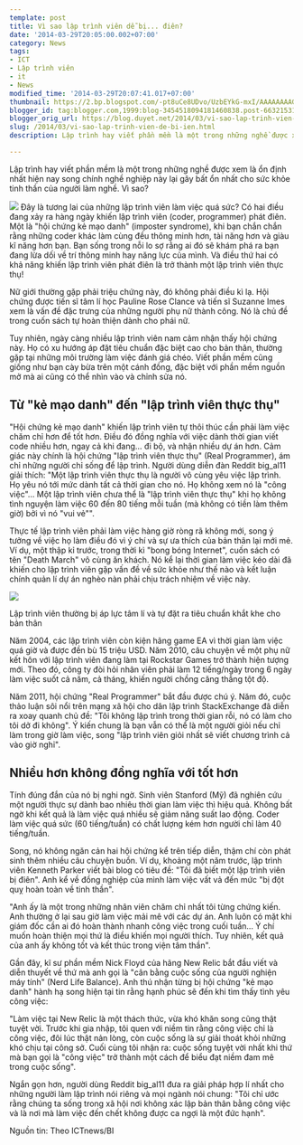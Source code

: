 ```yaml
---
template: post
title: Vì sao lập trình viên dễ bị... điên?
date: '2014-03-29T20:05:00.002+07:00'
category: News
tags:
- ICT
- Lập trình viên
- it
- News
modified_time: '2014-03-29T20:07:41.017+07:00'
thumbnail: https://2.bp.blogspot.com/-pt8uCe8UDvo/UzbEYkG-mxI/AAAAAAAAGfk/9os3noHfH9k/s1600/img-1396088718-1.jpg
blogger_id: tag:blogger.com,1999:blog-3454518094181460838.post-663215315719583652
blogger_orig_url: https://blog.duyet.net/2014/03/vi-sao-lap-trinh-vien-de-bi-ien.html
slug: /2014/03/vi-sao-lap-trinh-vien-de-bi-ien.html
description: Lập trình hay viết phần mềm là một trong những nghề được xem là ổn định nhất hiện nay song chính nghề nghiệp này lại gây bất ổn nhất cho sức khỏe tinh thần của người làm nghề. Vì sao? 

---
```


Lập trình hay viết phần mềm là một trong những nghề được xem là ổn định nhất hiện nay song chính nghề nghiệp này lại gây bất ổn nhất cho sức khỏe tinh thần của người làm nghề. Vì sao? 

[![](https://2.bp.blogspot.com/-pt8uCe8UDvo/UzbEYkG-mxI/AAAAAAAAGfk/9os3noHfH9k/s1600/img-1396088718-1.jpg)](https://images-blogger-opensocial.googleusercontent.com/gadgets/proxy?url=http%3A%2F%2F2.bp.blogspot.com%2F-pt8uCe8UDvo%2FUzbEYkG-mxI%2FAAAAAAAAGfk%2F9os3noHfH9k%2Fs1600%2Fimg-1396088718-1.jpg&amp;container=blogger&amp;gadget=a&amp;rewriteMime=image%2F*)
Đây là tương lai của những lập trình viên làm việc quá sức?
Có hai điều đang xảy ra hàng ngày khiến lập trình viên (coder, programmer) phát điên. Một là "hội chứng kẻ mạo danh" (imposter syndrome), khi bạn chắn chắn rằng những coder khác làm cùng đều thông minh hơn, tài năng hơn và giàu kĩ năng hơn bạn. Bạn sống trong nỗi lo sợ rằng ai đó sẽ khám phá ra bạn đang lừa dối về trí thông minh hay năng lực của mình. Và điều thứ hai có khả năng khiến lập trình viên phát điên là trở thành một lập trình viên thực thụ!

Nữ giới thường gặp phải triệu chứng này, đó không phải điều kì lạ. Hội chứng được tiến sĩ tâm lí học Pauline Rose Clance và tiến sĩ Suzanne Imes xem là vấn đề đặc trưng của những người phụ nữ thành công. Nó là chủ đề trong cuốn sách tự hoàn thiện dành cho phái nữ.

Tuy nhiên, ngày càng nhiều lập trình viên nam cảm nhận thấy hội chứng này. Họ có xu hướng áp đặt tiêu chuẩn đặc biệt cao cho bản thân, thường gặp tại những môi trường làm việc đánh giá chéo. Viết phần mềm cũng giống như bạn cày bừa trên một cánh đồng, đặc biệt với phần mềm nguồn mở mà ai cũng có thể nhìn vào và chỉnh sửa nó.

##  Từ "kẻ mạo danh" đến "lập trình viên thực thụ" ##

"Hội chứng kẻ mạo danh" khiến lập trình viên tự thôi thúc cần phải làm việc chăm chỉ hơn để tốt hơn. Điều đó đồng nghĩa với việc dành thời gian viết code nhiều hơn, ngay cả khi đang… đi bộ, và nhận nhiều dự án hơn. Cảm giác này chính là hội chứng "lập trình viên thực thụ" (Real Programmer), ám chỉ những người chỉ sống để lập trình. Người dùng diễn đàn Reddit big_al11 giải thích: "Một lập trình viên thực thụ là người vô cùng yêu việc lập trình. Họ yêu nó tới mức dành tất cả thời gian cho nó. Họ không xem nó là "công việc"… Một lập trình viên chưa thể là "lập trình viên thực thụ" khi họ không tình nguyện làm việc 60 đến 80 tiếng mỗi tuần (mà không có tiền làm thêm giờ) bởi vì nó "vui vẻ"".

Thực tế lập trình viên phải làm việc hàng giờ ròng rã không mới, song ý tưởng về việc họ làm điều đó vì ý chí và sự ưa thích của bản thân lại mới mẻ. Ví dụ, một thập kỉ trước, trong thời kì "bong bóng Internet", cuốn sách có tên "Death March" vô cùng ăn khách. Nó kể lại thời gian làm việc kéo dài đã khiến cho lập trình viên gặp vấn đề về sức khỏe như thế nào và kết luận chính quản lí dự án nghèo nàn phải chịu trách nhiệm về việc này.

![](https://3.bp.blogspot.com/-EP57fj4y3A0/UzbEqZf8O5I/AAAAAAAAGfs/hph0Z17XhJg/s1600/img-1396088718-2.jpg)

Lập trình viên thường bị áp lực tâm lí và tự đặt ra tiêu chuẩn khắt khe cho bản thân

Năm 2004, các lập trình viên còn kiện hãng game EA vì thời gian làm việc quá giờ và được đền bù 15 triệu USD. Năm 2010, câu chuyện về một phụ nữ kết hôn với lập trình viên đang làm tại Rockstar Games trở thành hiện tượng mới. Theo đó, công ty đòi hỏi nhân viên phải làm 12 tiếng/ngày trong 6 ngày làm việc suốt cả năm, cả tháng, khiến người chồng căng thẳng tột độ.

Năm 2011, hội chứng "Real Programmer" bắt đầu được chú ý. Năm đó, cuộc thảo luận sôi nổi trên mạng xã hội cho dân lập trình StackExchange đã diễn ra xoay quanh chủ đề: "Tôi không lập trình trong thời gian rỗi, nó có làm cho tôi dở đi không". Ý kiến chung là bạn vẫn có thể là một người giỏi nếu chỉ làm trong giờ làm việc, song "lập trình viên giỏi nhất sẽ viết chương trình cả vào giờ nghỉ".

## Nhiều hơn không đồng nghĩa với tốt hơn ##

Tính đúng đắn của nó bị nghi ngờ. Sinh viên Stanford (Mỹ) đã nghiên cứu một người thực sự dành bao nhiêu thời gian làm việc thì hiệu quả. Không bất ngờ khi kết quả là làm việc quá nhiều sẽ giảm năng suất lao động. Coder làm việc quá sức (60 tiếng/tuần) có chất lượng kém hơn người chỉ làm 40 tiếng/tuần.

Song, nó không ngăn cản hai hội chứng kể trên tiếp diễn, thậm chí còn phát sinh thêm nhiều câu chuyện buồn. Ví dụ, khoảng một năm trước, lập trình viên Kenneth Parker viết bài blog có tiêu đề: "Tôi đã biết một lập trình viên bị điên". Anh kể về đồng nghiệp của mình làm việc vất vả đến mức "bị đột quỵ hoàn toàn về tinh thần".

"Anh ấy là một trong những nhân viên chăm chỉ nhất tôi từng chứng kiến. Anh thường ở lại sau giờ làm việc mải mê với các dự án. Anh luôn có mặt khi giám đốc cần ai đó hoàn thành nhanh công việc trong cuối tuần… Ý chí muốn hoàn thiện mọi thứ là điều khiến mọi người thích. Tuy nhiên, kết quả của anh ấy không tốt và kết thúc trong viện tâm thần".

Gần đây, kĩ sư phần mềm Nick Floyd của hãng New Relic bắt đầu viết và diễn thuyết về thứ mà anh gọi là "cân bằng cuộc sống của người nghiện máy tính" (Nerd Life Balance). Anh thú nhận từng bị hội chứng "kẻ mạo danh" hành hạ song hiện tại tin rằng hạnh phúc sẽ đến khi tìm thấy tình yêu công việc:

"Làm việc tại New Relic là một thách thức, vừa khó khăn song cũng thật tuyệt vời. Trước khi gia nhập, tôi quen với niềm tin rằng công việc chỉ là công việc, đôi lúc thật nản lòng, còn cuộc sống là sự giải thoát khỏi những khó chịu tại công sở. Cuối cùng tôi nhận ra: cuộc sống tuyệt vời nhất khi thứ mà bạn gọi là "công việc" trở thành một cách để biểu đạt niềm đam mê trong cuộc sống".

Ngắn gọn hơn, người dùng Reddit big_al11 đưa ra giải pháp hợp lí nhất cho những người làm lập trình nói riêng và mọi ngành nói chung: "Tôi chỉ ước rằng chúng ta sống trong xã hội nơi không xác lập bản thân bằng công việc và là nơi mà làm việc đến chết không được ca ngợi là một đức hạnh".

Nguồn tin: Theo ICTnews/BI
